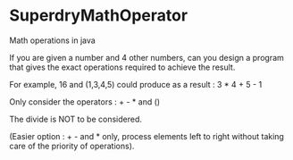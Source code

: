 # SuperdryMathOperator
Math operations in java

 If you are given a number and 4 other numbers, can you design a program that gives the exact operations required to achieve the result. 

For example, 16 and (1,3,4,5) could produce as a result : 3 * 4 + 5 - 1 

Only consider the operators : + - * and () 

The divide is NOT to be considered.

(Easier option : + - and * only, process elements left to right without taking care of the priority of operations).
